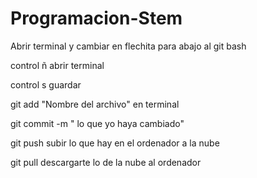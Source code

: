 # Programacion-Stem
 Abrir terminal y cambiar en flechita para abajo al git bash 

 control ñ abrir terminal

 control s guardar

 git add "Nombre del archivo" en terminal

 git commit -m " lo que yo haya cambiado"

 git push subir lo que hay en el ordenador a la nube

 git pull descargarte lo de la nube al ordenador